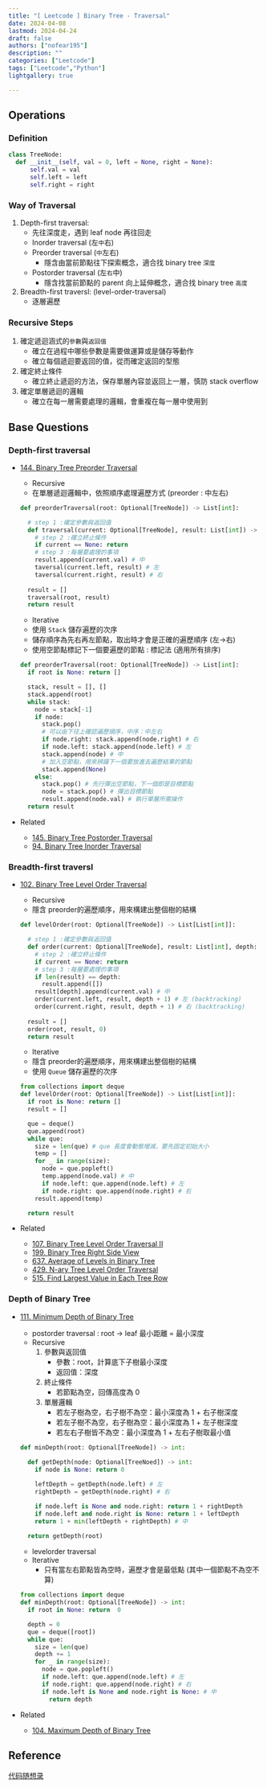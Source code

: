```yaml
---
title: "[ Leetcode ] Binary Tree - Traversal"
date: 2024-04-08
lastmod: 2024-04-24
draft: false
authors: ["nofear195"]
description: ""
categories: ["Leetcode"]
tags: ["Leetcode","Python"]
lightgallery: true

---
```



<!--more-->

## Operations

### Definition

  ```Python
 class TreeNode:
    def __init__(self, val = 0, left = None, right = None):
        self.val = val
        self.left = left
        self.right = right
  ```

### Way of Traversal

1. Depth-first traversal:
    - 先往深度走，遇到 leaf node 再往回走
    - Inorder traversal (左`中`右)
    - Preorder traversal (`中`左右)
      - 隱含由當前節點往下探索概念，適合找 binary tree `深度`
    - Postorder traversal (左`右`中)
      - 隱含找當前節點的 parent 向上延伸概念，適合找 binary tree `高度`
2. Breadth-first traversl: (level-order-traversal)
    - 逐層遍歷

### Recursive Steps

1. 確定遞迴涵式的`參數`與`返回值`
    - 確立在過程中哪些參數是需要做運算或是儲存等動作
    - 確立每個遞迴要返回的值，從而確定返回的型態
2. 確定終止條件
    - 確立終止遞迴的方法，保存單層內容並返回上一層，慎防 stack overflow
3. 確定單層遞迴的邏輯
    - 確立在每一層需要處理的邏輯，會重複在每一層中使用到

## Base Questions

### Depth-first traversal

- [144. Binary Tree Preorder Traversal](https://leetcode.com/problems/binary-tree-preorder-traversal)

  - Recursive
  - 在單層遞迴邏輯中，依照順序處理遍歷方式 (preorder : 中左右)

  ```Python
  def preorderTraversal(root: Optional[TreeNode]) -> List[int]:

    # step 1 :確定參數與返回值
    def traversal(current: Optional[TreeNode], result: List[int]) -> None: 
      # step 2 :確立終止條件
      if current == None: return 
      # step 3 :每層要處理的事項
      result.append(current.val) # 中
      taversal(current.left, result) # 左
      taversal(current.right, result) # 右
    
    result = []
    traversal(root, result)
    return result
  ```

  - Iterative
  - 使用 `Stack` 儲存遍歷的次序
  - 儲存順序為先右再左節點，取出時才會是正確的遍歷順序 (左->右)
  - 使用空節點標記下一個要遍歷的節點 : 標記法 (適用所有排序)

  ```Python
  def preorderTraversal(root: Optional[TreeNode]) -> List[int]:
    if root is None: return []

    stack, result = [], []
    stack.append(root)
    while stack:
      node = stack[-1]
      if node:
        stack.pop()
        # 可以由下往上確認遍歷順序，中序：中左右 
        if node.right: stack.append(node.right) # 右 
        if node.left: stack.append(node.left) # 左
        stack.append(node) # 中
        # 加入空節點，用來辨識下一個要放進去遍歷結果的節點
        stack.append(None) 
      else:
        stack.pop() # 先行彈出空節點，下一個即是目標節點
        node = stack.pop() # 彈出目標節點
        result.append(node.val) # 執行單層所需操作
    return result
  ```

- Related
  - [145. Binary Tree Postorder Traversal](https://leetcode.com/problems/binary-tree-postorder-traversal)
  - [94. Binary Tree Inorder Traversal](https://leetcode.com/problems/binary-tree-inorder-traversal)

### Breadth-first traversl

- [102. Binary Tree Level Order Traversal](https://leetcode.com/problems/binary-tree-level-order-traversal)

  - Recursive
  - 隱含 preorder的遍歷順序，用來構建出整個樹的結構

  ```Python
  def levelOrder(root: Optional[TreeNode]) -> List[List[int]]:

    # step 1 :確定參數與返回值
    def order(current: Optional[TreeNode], result: List[int], depth: int) -> None: 
      # step 2 :確立終止條件
      if current == None: return 
      # step 3 :每層要處理的事項
      if len(result) == depth:
        result.append([])
      result[depth].append(current.val) # 中
      order(current.left, result, depth + 1) # 左 (backtracking)
      order(current.right, result, depth + 1) # 右 (backtracking)
    
    result = []
    order(root, result, 0)
    return result
  ```

  - Iterative
  - 隱含 preorder的遍歷順序，用來構建出整個樹的結構
  - 使用 `Queue` 儲存遍歷的次序

  ```Python
  from collections import deque
  def levelOrder(root: Optional[TreeNode]) -> List[List[int]]:
    if root is None: return []
    result = []

    que = deque()
    que.append(root)
    while que:
      size = len(que) # que 長度會動態增減，要先固定初始大小
      temp = []
      for _ in range(size):
        node = que.popleft()
        temp.append(node.val) # 中
        if node.left: que.append(node.left) # 左
        if node.right: que.append(node.right) # 右
      result.append(temp)

    return result
  ```

- Related
  - [107. Binary Tree Level Order Traversal II](https://leetcode.com/problems/binary-tree-level-order-traversal-ii)
  - [199. Binary Tree Right Side View](https://leetcode.com/problems/binary-tree-right-side-view)
  - [637. Average of Levels in Binary Tree](https://leetcode.com/problems/average-of-levels-in-binary-tree)
  - [429. N-ary Tree Level Order Traversal](https://leetcode.com/problems/n-ary-tree-level-order-traversal)
  - [515. Find Largest Value in Each Tree Row](https://leetcode.com/problems/find-largest-value-in-each-tree-row)

### Depth of Binary Tree

- [111. Minimum Depth of Binary Tree](https://leetcode.com/problems/minimum-depth-of-binary-tree)

  - postorder traversal : root -> leaf 最小距離 = 最小深度
  - Recursive
    1. 參數與返回值
       - 參數：root，計算底下子樹最小深度
       - 返回值：深度
    2. 終止條件
       - 若節點為空，回傳高度為 0
    3. 單層邏輯
       - 若左子樹為空，右子樹不為空：最小深度為 1 + 右子樹深度
       - 若左子樹不為空，右子樹為空：最小深度為 1 + 左子樹深度
       - 若左右子樹皆不為空：最小深度為 1 + 左右子樹取最小值

  ```Python
  def minDepth(root: Optional[TreeNode]) -> int:
    
    def getDepth(node: Optional[TreeNoed]) -> int:
      if node is None: return 0

      leftDepth = getDepth(node.left) # 左
      rightDepth = getDepth(node.right) # 右

      if node.left is None and node.right: return 1 + rightDepth
      if node.left and node.right is None: return 1 + leftDepth
      return 1 + min(leftDepth + rightDepth) # 中
    
    return getDepth(root)
  ```

  - levelorder traversal
  - Iterative
    - 只有當左右節點皆為空時，遍歷才會是最低點 (其中一個節點不為空不算)

  ```Python
  from collections import deque
  def minDepth(root: Optional[TreeNode]) -> int:
    if root in None: return  0

    depth = 0
    que = deque([root])
    while que:
      size = len(que)
      depth += 1
      for _ in range(size):
        node = que.popleft()
        if node.left: que.append(node.left) # 左
        if node.right: que.append(node.right) # 右
        if node.left is None and node.right is None: # 中
          return depth
  ```

- Related
  - [104. Maximum Depth of Binary Tree](https://leetcode.com/problems/maximum-depth-of-binary-tree)

## Reference

[代码随想录](https://github.com/youngyangyang04/leetcode-master)
